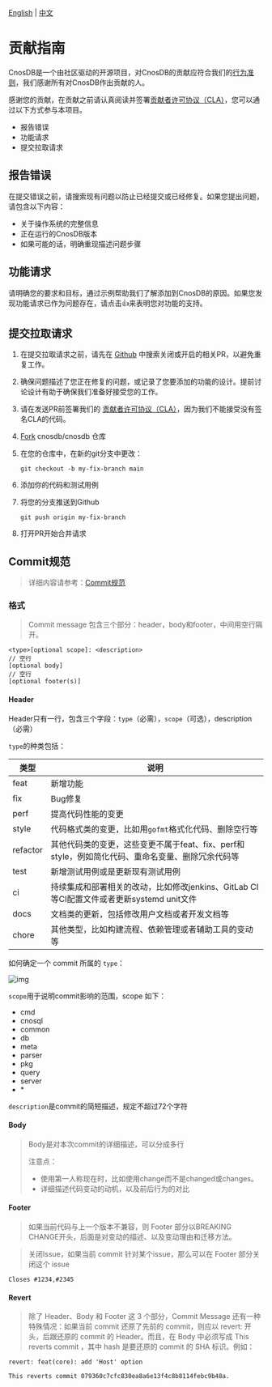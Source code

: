 
[English](./CONTRIBUTING_EN.md) | [中文](./CONTRIBUTING.md)

# 贡献指南

CnosDB是一个由社区驱动的开源项目，对CnosDB的贡献应符合我们的[行为准则](./CODE_OF_CONDUCT.md)，我们感谢所有对CnosDB作出贡献的人。

感谢您的贡献，在贡献之前请认真阅读并签署[贡献者许可协议（CLA）](https://cla-assistant.io/cnosdb/cnosdb)，您可以通过以下方式参与本项目。

- 报告错误
- 功能请求
- 提交拉取请求

## 报告错误

在提交错误之前，请搜索现有问题以防止已经提交或已经修复。如果您提出问题，请包含以下内容：

- 关于操作系统的完整信息
- 正在运行的CnosDB版本
- 如果可能的话，明确重现描述问题步骤

## 功能请求

请明确您的要求和目标，通过示例帮助我们了解添加到CnosDB的原因。如果您发现功能请求已作为问题存在，请点击:+1:来表明您对功能的支持。

## 提交拉取请求

1. 在提交拉取请求之前，请先在 [Github](https://github.com/cnosdb/cnosdb/pulls) 中搜索关闭或开启的相关PR，以避免重复工作。

2. 确保问题描述了您正在修复的问题，或记录了您要添加的功能的设计。提前讨论设计有助于确保我们准备好接受您的工作。

3. 请在发送PR前签署我们的 [贡献者许可协议（CLA）](https://cla-assistant.io/cnosdb/cnosdb)，因为我们不能接受没有签名CLA的代码。

4. [Fork](https://docs.github.com/en/get-started/quickstart/fork-a-repo) cnosdb/cnosdb 仓库

5. 在您的仓库中，在新的git分支中更改：

   `git checkout -b my-fix-branch main`
6. 添加你的代码和测试用例

7. 将您的分支推送到Github

   `git push origin my-fix-branch`

8. 打开PR开始合并请求

## Commit规范
> 详细内容请参考：[Commit规范](https://www.conventionalcommits.org/en/v1.0.0/)
### 格式

> Commit message 包含三个部分：header，body和footer，中间用空行隔开。

```
<type>[optional scope]: <description>
// 空行
[optional body]
// 空行
[optional footer(s)]
```

#### Header

Header只有一行，包含三个字段：`type`（必需），`scope`（可选），description（必需）

`type`的种类包括：

| 类型     | 说明                                                         |
| -------- | ------------------------------------------------------------ |
| feat     | 新增功能                                                     |
| fix      | Bug修复                                                      |
| perf     | 提高代码性能的变更                                           |
| style    | 代码格式类的变更，比如用`gofmt`格式化代码、删除空行等        |
| refactor | 其他代码类的变更，这些变更不属于feat、fix、perf和style，例如简化代码、重命名变量、删除冗余代码等 |
| test     | 新增测试用例或是更新现有测试用例                             |
| ci       | 持续集成和部署相关的改动，比如修改jenkins、GitLab CI等CI配置文件或者更新systemd unit文件 |
| docs     | 文档类的更新，包括修改用户文档或者开发文档等                 |
| chore    | 其他类型，比如构建流程、依赖管理或者辅助工具的变动等         |

如何确定一个 commit 所属的 `type`：

![img](https://github.com/cnosdb/cnosdb/blob/main/doc/assets/commit_scope.png)

`scope`用于说明commit影响的范围，scope 如下：

- cmd
- cnosql
- common
- db
- meta
- parser
- pkg
- query
- server
- \*

`description`是commit的简短描述，规定不超过72个字符

#### Body

> Body是对本次commit的详细描述，可以分成多行
>
> 注意点：
>
> - 使用第一人称现在时，比如使用change而不是changed或changes。
> - 详细描述代码变动的动机，以及前后行为的对比

#### Footer

> 如果当前代码与上一个版本不兼容，则 Footer 部分以BREAKING CHANGE开头，后面是对变动的描述、以及变动理由和迁移方法。

> 关闭Issue，如果当前 commit 针对某个issue，那么可以在 Footer 部分关闭这个 issue

```
Closes #1234,#2345
```

#### Revert

> 除了 Header、Body 和 Footer 这 3 个部分，Commit Message 还有一种特殊情况：如果当前 commit 还原了先前的 commit，则应以 revert: 开头，后跟还原的 commit 的 Header。而且，在 Body 中必须写成 This reverts commit ，其中 hash 是要还原的 commit 的 SHA 标识。例如：

```
revert: feat(core): add 'Host' option

This reverts commit 079360c7cfc830ea8a6e13f4c8b8114febc9b48a.
```
